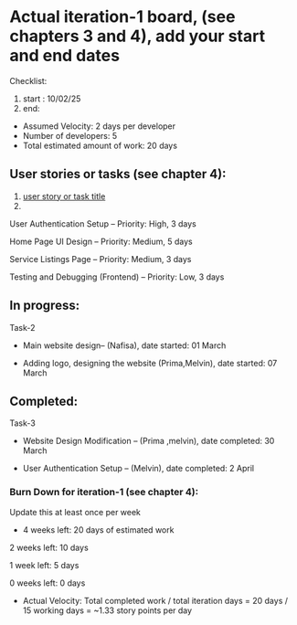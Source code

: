 # Actual iteration-1 board, (see chapters 3 and 4), add your start and end dates 

Checklist: 
1. start : 10/02/25
2. end:

* Assumed Velocity: 2 days per developer 
* Number of developers: 5
* Total estimated amount of work: 20 days

## User stories or tasks (see chapter 4):
1. [user story or task title](https://trello.com/b/AJ2FSEC5/cp3407project) 
2. 
User Authentication Setup – Priority: High, 3 days

Home Page UI Design – Priority: Medium, 5 days

Service Listings Page – Priority: Medium, 3 days

Testing and Debugging (Frontend) – Priority: Low, 3 days

## In progress:
Task-2 
* Main website design– (Nafisa), date started: 01 March

* Adding logo, designing the website  (Prima,Melvin), date started: 07 March

## Completed:
Task-3 
* Website Design Modification – (Prima ,melvin), date completed: 30 March

* User Authentication Setup – (Melvin), date completed: 2 April

### Burn Down for iteration-1 (see chapter 4):
Update this at least once per week
* 4 weeks left: 20 days of estimated work

2 weeks left: 10 days

1 week left: 5 days

0 weeks left: 0 days


* Actual Velocity: Total completed work / total iteration days = 20 days / 15 working days = ~1.33 story points per day

